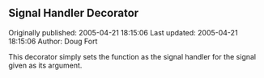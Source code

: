 ## Signal Handler Decorator

Originally published: 2005-04-21 18:15:06
Last updated: 2005-04-21 18:15:06
Author: Doug Fort

This decorator simply sets the function as the signal handler for the signal given as its argument.